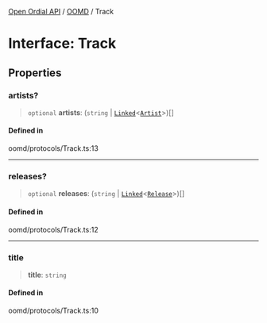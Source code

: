[Open Ordial API](../../README.md) / [OOMD](../README.md) / Track

# Interface: Track

## Properties

### artists?

> `optional` **artists**: (`string` \| [`Linked`](../type-aliases/Linked.md)\<[`Artist`](Artist.md)\>)[]

#### Defined in

oomd/protocols/Track.ts:13

***

### releases?

> `optional` **releases**: (`string` \| [`Linked`](../type-aliases/Linked.md)\<[`Release`](Release.md)\>)[]

#### Defined in

oomd/protocols/Track.ts:12

***

### title

> **title**: `string`

#### Defined in

oomd/protocols/Track.ts:10
